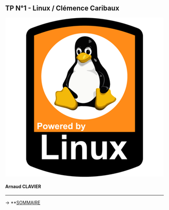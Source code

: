 ## TP N°1 - Linux / Clémence Caribaux
![](Img/powered-by-linux.png)
#### Arnaud CLAVIER
---

→  **[SOMMAIRE]()